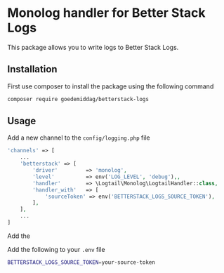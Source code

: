 # Monolog handler for Better Stack Logs

This package allows you to write logs to Better Stack Logs.

## Installation

First use composer to install the package using the following command

```sh
composer require goedemiddag/betterstack-logs
```

## Usage

Add a new channel to the `config/logging.php` file

```php
'channels' => [
    ...
    'betterstack' => [
        'driver'         => 'monolog',
        'level'          => env('LOG_LEVEL', 'debug'),,
        'handler'        => \Logtail\Monolog\LogtailHandler::class,
        'handler_with'   => [
            'sourceToken' => env('BETTERSTACK_LOGS_SOURCE_TOKEN'),
        ],
    ],
    ...
]   
```

Add the 

Add the following to your `.env` file

```sh
BETTERSTACK_LOGS_SOURCE_TOKEN=your-source-token
```

